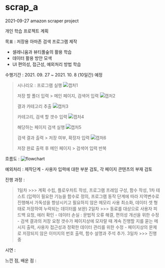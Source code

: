 # scrap_a

2021-09-27 amazon scraper project

개인 학습 프로젝트 계획

목표 : 저장용 아마존 검색 프로그램 제작
- 셀레니움과 뷰티풀숲의 활용 학습
- 데이터 활용 방안 모색
- UI 편의성, 접근성, 예외처리 방법 학습

수행기간 : 2021. 09. 27 ~ 2021. 10. 8 (10일간) 예정

> 시나리오 : 프로그램 실행
> ![캡처1](https://user-images.githubusercontent.com/64139631/134908439-8c471f42-02bb-4268-93ee-ab1e2eba2aac.PNG)
> 
> 저장 할 폴더 입력 > 메인 페이지, 검색어 입력 
> ![캡처2](https://user-images.githubusercontent.com/64139631/134908601-ed05b383-ae6c-4ae0-8a6f-2188b5646392.PNG)
> 
> 결과 카테고리 추출 
> ![캡처3](https://user-images.githubusercontent.com/64139631/134908678-e11850a8-cbc4-4bd1-89b6-deaf7cff5ab6.PNG)
> 
> 카테고리, 검색 할 갯수 입력 
> ![캡처4](https://user-images.githubusercontent.com/64139631/134908768-f67fcfad-7f49-458d-bf42-be3619c7107a.PNG)
> 
> 해당하는 페이지 검색 실행 
> ![캡처5](https://user-images.githubusercontent.com/64139631/134908812-8b922c78-a15d-451e-aa4b-5ad1b4af42f5.PNG)
> 
> 검색 결과 출력 > 저장 여부, 확장자 입력 
> ![캡처6](https://user-images.githubusercontent.com/64139631/134908859-15883908-7519-4b07-b932-efd160a005e9.PNG)
> 
> 저장 완료 출력 후 메인 페이지 > 검색어 입력 반복

흐름도 : ![flowchart](https://user-images.githubusercontent.com/64139631/134908282-2f69f0f2-bb76-49cb-8be4-d3a09f9f6249.PNG)

예외처리 : 제작단계 - 사용자 입력에 대한 부분 검토, 각 페이지 콘텐츠의 부재 검토

진행 과정 : 
> 1일차 >>> 계획 수립, 플로우차트 작성, 프로그램 프레임 구성, 함수 작성, 1차 테스트 (입력이 필요한 기능을 함수로 정의, 프로그램 동작 단계에 따라 지역변수로 진행해서 가독성을 향상시키고 필요하지 않은 메모리 사용 최소화, 데이터 셋 형태로 저장하여 누락되는 데이터를 보완)
> 2일차 >>> 동료를 대상으로 사용자 피드백 요청, 에러 확인 - 데이터 손실 : 문법적 오류 해결, 편의성 개선을 위한 수정 - 검색 결과의 저장 요청 갯수가 페이지상에 모자랄 때 계속 진행할 지를 묻는 메시지 출력, 사용자 접근성과 정확한 데이터 관리를 위한 수정 - 페이지상의 문제로 저장되지 않은 이미지의 번호 출력, 함수 설명과 주석 추가.
> 3일차 >>> 진행중

시연 :

느낀 점, 배운 점 :
